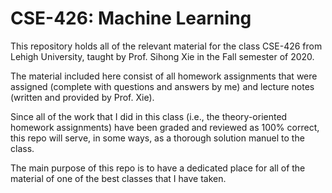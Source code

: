 # CSE-426: Machine Learning

This repository holds all of the relevant material for the class CSE-426 from Lehigh University, taught by Prof. Sihong Xie in the Fall semester of 2020.

The material included here consist of all homework assignments that were assigned (complete with questions and answers by me) and lecture notes (written and provided by Prof. Xie).

Since all of the work that I did in this class (i.e., the theory-oriented homework assignments) have been graded and reviewed as 100% correct, this repo will serve, in some ways, as a thorough solution manuel to the class.

The main purpose of this repo is to have a dedicated place for all of the material of one of the best classes that I have taken.
